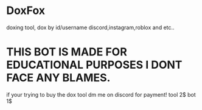 # DoxFox
doxing tool, dox by id/username discord,instagram,roblox and etc..

# THIS BOT IS MADE FOR EDUCATIONAL PURPOSES I DONT FACE ANY BLAMES.

if your trying to buy the dox tool dm me on discord for payment!
tool 2$
bot 1$
